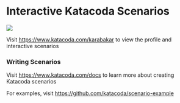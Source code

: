 # Interactive Katacoda Scenarios

[![](http://shields.katacoda.com/katacoda/karabakar/count.svg)](https://www.katacoda.com/karabakar "Get your profile on Katacoda.com")

Visit https://www.katacoda.com/karabakar to view the profile and interactive scenarios

### Writing Scenarios
Visit https://www.katacoda.com/docs to learn more about creating Katacoda scenarios

For examples, visit https://github.com/katacoda/scenario-example
